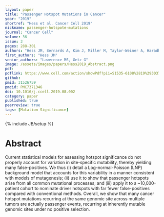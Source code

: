 ```yaml
---
layout: paper
title: "Passenger Hotspot Mutations in Cancer"
year: "2019"
shortref: "Hess et al. Cancer Cell 2019"
nickname: passenger-hotspote-mutations
journal: "Cancer Cell"
volume: 36
issue: 3
pages: 288-301
authors: "Hess JM, Bernards A, Kim J, Miller M, Taylor-Weiner A, Haradhvala NJ, Lawrence MS, Getz G"
first_authors: "Hess JM"
senior_authors: "Lawerence MS, Getz G"
image: /assets/images/papers/Hess2019_Abstract.png
pdf:
pdflink: https://www.cell.com/action/showPdf?pii=S1535-6108%2819%2930370-8
github:
pmid: 31526759
pmcid: PMC7371346 
doi: 10.1016/j.ccell.2019.08.002
category: paper
published: true
peerreview: true
tags: [Mutation Significance]
---
```

{% include JB/setup %}

# Abstract

Current statistical models for assessing hotspot significance do not properly account for variation in site-specific mutability, thereby yielding many false-positives. We thus (i) detail a Log-normal-Poisson (LNP) background model that accounts for this variability in a manner consistent with models of mutagenesis; (ii) use it to show that passenger hotspots arise from all common mutational processes; and (iii) apply it to a ~10,000-patient cohort to nominate driver hotspots with far fewer false-positives compared with conventional methods. Overall, we show that many cancer hotspot mutations recurring at the same genomic site across multiple tumors are actually passenger events, recurring at inherently mutable genomic sites under no positive selection.



